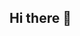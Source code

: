## Hi there 👋

<!--
**ANkREYNONt/ANkREYNONt** is a ✨ _special_ ✨ repository because its `README.md` (this file) appears on your GitHub profile.

Here are some ideas to get you started:

- 🔭 I’m currently working on the further exploration & creation of the LLML.
- 🌱 I’m currently learning Quantum Computing. 
- 👯 I’m looking for collaborators.
- 🤔 I’m looking for help with resource / funding.
- 💬 Ask me about Neural Symbolic AI 
- 📫 How to reach me: 337.442.7367
- ⚡ Fun fact: It has begun, a nda day rises. 
-->
